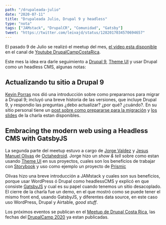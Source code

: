 ```yaml
---
path: "/drupaleada-julio"
date: "2020-07-11"
title: "Drupaleada Julio, Drupal 9 y headless"
type: "nota"
tags: ["JAMstack", "DrupalCR", "Comunidad", "Gatsby"]
tweet: "https://twitter.com/leivajd/status/1282017034570694657"
---
```


El pasado 9 de Julio se realiz&oacute; el meetup del mes, [el video esta disponible](https://youtu.be/oVzqTdqSPR0?t=571) en el canal de [Youtube DrupalCampCostaRica](https://www.youtube.com/c/DrupalCampCostaRica).

Este mes la idea era darle seguimiento a [Drupal 9](https://www.drupal.org/docs/understanding-drupal/drupal-9-release-date-and-what-it-means), [Theme UI](https://theme-ui.com/) y usar Drupal como un headless CMS, algunas notas:

## Actualizando tu sitio a Drupal 9

[Kevin Porras](https://twitter.com/kporras07) nos di&oacute; una introducci&oacute;n sobre como prepararnos para migrar a Drupal 9; incluy&oacute; una breve historia de las versiones, que incluye Drupal 9, y respondio las preguntas ¿debo actualizar? ¿por qué? ¿cuándo?. En su sitio personal tiene un [post sobre como prepararse para la migraci&oacute;n](https://kporras07.com/blog/preparing-your-site-drupal-9) y [los slides](https://docs.google.com/presentation/d/1ibEtdI5MRiZ_OPRZLsOha6ggsRY-obiWc7tD5Ft03sw/edit) de la charla estan disponibles.

## Embracing the modern web using a Headless CMS with GatsbyJS

La segunda parte del meetup estuvo a cargo de [Jorge Valdez](https://twitter.com/georch) y [Jesus Manuel Olivas](https://twitter.com/jmolivasde) de [Octahedroid](https://octahedroid.com/). Jorge hizo un _show & tell_ sobre como estan usando [Theme UI](https://theme-ui.com/) en sus proyectos, cuales son los beneficios de trabajar con [Storybook](https://storybook.js.org/) y uso como ejemplo un proyecto de [Prismic](https://prismic.io/)

Olivas hizo una breve introducci&oacute;n a JAMstack y cuales son sus beneficios, porque usar WordPress &oacute; Drupal como headlessCMS y explic&oacute; en que consiste [GatsbyJS](https://www.gatsbyjs.org/) y cual es su papel cuando tenemos un sitio desacoplado. El cierre de la charla fue un demo, en el que mostr&oacute; como se puede tener el mismo front end, usando GatsbyJS, y diferentes data source, en este caso uso WordPress, Drupal y Airtable, _good stuff_.

Los pr&oacute;ximos eventos se publican en el [Meetup de Drupal Costa Rica](https://www.meetup.com/es-ES/Drupal-Costa-Rica/), las fechas del [DrupalCamp 2020](https://www.drupalcamp.cr/) ya estan publicadas.
